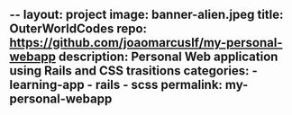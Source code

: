 --
layout: project
image: banner-alien.jpeg
title: OuterWorldCodes
repo: https://github.com/joaomarcuslf/my-personal-webapp
description: Personal Web application using Rails and CSS trasitions
categories:
    - learning-app
    - rails
    - scss
permalink: my-personal-webapp
---
